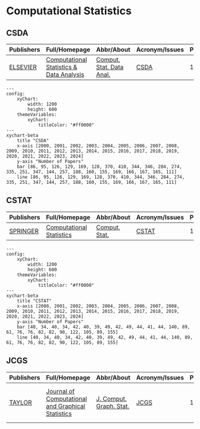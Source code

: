 # Computational Statistics

## CSDA

|Publishers|Full/Homepage|Abbr/About|Acronym/Issues|Period/DBLP|Top/Early|CCF|CAS|JCR|IF|Keywords/Google|
|-         |-            |-         |-             |-          |-        |-  |-  |-  |- |-              |
|[ELSEVIER](https://www.sciencedirect.com/)|[Computational Statistics & Data Analysis](https://www.sciencedirect.com/journal/computational-statistics-and-data-analysis)|[Comput. Stat. Data Anal.](https://www.sciencedirect.com/journal/computational-statistics-and-data-analysis/about/aims-and-scope)|[CSDA](https://www.sciencedirect.com/journal/computational-statistics-and-data-analysis/issues)|1983 -|False||3|Q2|1.9|[Computational Statistics](https://www.google.com/search?q=Computational+Statistics); [Data Analysis](https://www.google.com/search?q=Data+Analysis)|

```mermaid
---
config:
    xyChart:
        width: 1200
        height: 600
    themeVariables:
        xyChart:
            titleColor: "#ff0000"
---
xychart-beta
    title "CSDA"
    x-axis [2000, 2001, 2002, 2003, 2004, 2005, 2006, 2007, 2008, 2009, 2010, 2011, 2012, 2013, 2014, 2015, 2016, 2017, 2018, 2019, 2020, 2021, 2022, 2023, 2024]
    y-axis "Number of Papers"
    bar [86, 95, 126, 129, 169, 128, 370, 410, 344, 346, 284, 274, 335, 251, 347, 144, 257, 188, 160, 155, 169, 166, 167, 165, 111]
    line [86, 95, 126, 129, 169, 128, 370, 410, 344, 346, 284, 274, 335, 251, 347, 144, 257, 188, 160, 155, 169, 166, 167, 165, 111]
```

## CSTAT

|Publishers|Full/Homepage|Abbr/About|Acronym/Issues|Period/DBLP|Top/Early|CCF|CAS|JCR|IF|Keywords/Google|
|-         |-            |-         |-             |-          |-        |-  |-  |-  |- |-              |
|[SPRINGER](https://www.springer.com/)|[Computational Statistics](https://link.springer.com/journal/180)|[Comput. Stat.](https://www.springer.com/journal/180/aims-and-scope)|[CSTAT](https://link.springer.com/journal/180/volumes-and-issues)|1999 -|False||4|Q2|1.6|[Computational Statistics](https://www.google.com/search?q=Computational+Statistics)|

```mermaid
---
config:
    xyChart:
        width: 1200
        height: 600
    themeVariables:
        xyChart:
            titleColor: "#ff0000"
---
xychart-beta
    title "CSTAT"
    x-axis [2000, 2001, 2002, 2003, 2004, 2005, 2006, 2007, 2008, 2009, 2010, 2011, 2012, 2013, 2014, 2015, 2016, 2017, 2018, 2019, 2020, 2021, 2022, 2023, 2024]
    y-axis "Number of Papers"
    bar [40, 34, 40, 34, 42, 40, 39, 49, 42, 49, 44, 41, 44, 140, 89, 61, 76, 76, 82, 82, 90, 122, 105, 89, 155]
    line [40, 34, 40, 34, 42, 40, 39, 49, 42, 49, 44, 41, 44, 140, 89, 61, 76, 76, 82, 82, 90, 122, 105, 89, 155]
```

## JCGS

|Publishers|Full/Homepage|Abbr/About|Acronym/Issues|Period/DBLP|Top/Early|CCF|CAS|JCR|IF|Keywords/Google|
|-         |-            |-         |-             |-          |-        |-  |-  |-  |- |-              |
|[TAYLOR](https://www.tandfonline.com/)|[Journal of Computational and Graphical Statistics](https://www.tandfonline.com/journals/ucgs20)|[J. Comput. Graph. Stat.](https://www.tandfonline.com/journals/ucgs20/about-this-journal#aims-and-scope)|[JCGS](https://www.tandfonline.com/loi/ucgs20)|1992 -|False||3|Q1|2.2|[Applied Statistics](https://www.google.com/search?q=Applied+Statistics); [Computational Statistics](https://www.google.com/search?q=Computational+Statistics); [Graphical Statistics](https://www.google.com/search?q=Graphical+Statistics)|

